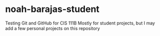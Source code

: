 # noah-barajas-student
 Testing Git and GitHub for CIS 111B
 Mostly for student projects, but I may add a few personal projects on this repository